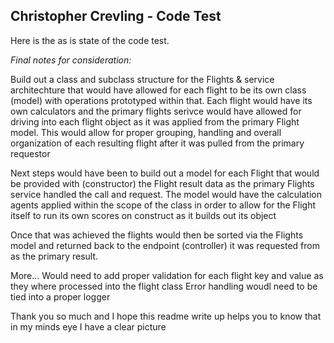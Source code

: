 ## Christopher Crevling - Code Test

Here is the as is state of the code test.

*Final notes for consideration:*

Build out a class and subclass structure for the Flights & service architechture that would have allowed for each flight to be its own class (model) with operations prototyped within that. Each flight would have its own calculators and the primary flights serivce would have allowed for driving into each flight object as it was applied from the primary Flight model. This would allow for proper grouping, handling and overall organization of each resulting flight after it was pulled from the primary requestor

Next steps would have been to build out a model for each Flight that would be provided with (constructor) the Flight result data as the primary Flights service handled the call and request. The model would have the calculation agents applied within the scope of the class in order to allow for the Flight itself to run its own scores on construct as it builds out its object

Once that was achieved the flights would then be sorted via the Flights model and returned back to the endpoint (controller) it was requested from as the primary result.

More...
Would need to add proper validation for each flight key and value as they where processed into the flight class
Error handling woudl need to be tied into a proper logger

Thank you so much and I hope this readme write up helps you to know that in my minds eye I have a clear picture
